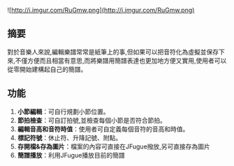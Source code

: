 ![http://i.imgur.com/RuGmw.png](http://i.imgur.com/RuGmw.png)
## 摘要 ##

對於音樂人來說,編輯樂譜常常是紙筆上的事,但如果可以把音符化為虛擬並保存下來,不僅方便而且相當有意思,而將樂譜用簡譜表達也更加地方便又實用,使用者可以從零開始建構起自己的簡譜。

## 功能 ##

  1. **小節編輯**：可自行規劃小節位置。
  1. **節拍檢查**：可自訂拍號,並檢查每個小節是否符合節拍。
  1. **編輯音高和音符時值**：使用者可自定義每個音符的音高和時值。
  1. **標記符號**：休止符、升降記號、附點。
  1. **存開檔&存為圖片**：檔案的內容可直接在JFugue撥放,另可直接存為圖片
  1. **簡譜播放**：利用JFugue播放目前的簡譜